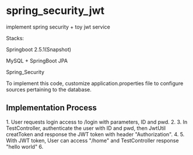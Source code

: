 # spring_security_jwt
implement spring security + toy jwt service

Stacks: 

Springboot 2.5.1(Snapshot)

MySQL + SpringBoot JPA

Spring_Security 


To implement this code, customize application.properties file to configure sources pertaining to the database. 


<h2> Implementation Process</h2>
1. User requests login access to /login with parameters, ID and pwd. 
2. 
3. In TestController, authenticate the user with ID and pwd, then JwtUtil creatToken and response the JWT token with header "Authorization". 
4. 
5. With JWT token, User can access "/home" and TestController response "hello world" 
6. 

